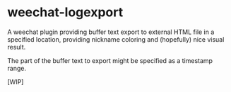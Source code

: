 # weechat-logexport

A weechat plugin providing buffer text export to external HTML file in a
specified location, providing nickname coloring and (hopefully) nice visual
result.

The part of the buffer text to export might be specified as a timestamp range.

[WIP]
